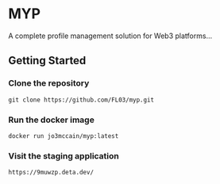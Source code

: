 # MYP

A complete profile management solution for Web3 platforms...

## Getting Started

### Clone the repository

    git clone https://github.com/FL03/myp.git

### Run the docker image

    docker run jo3mccain/myp:latest

### Visit the staging application

    https://9muwzp.deta.dev/
